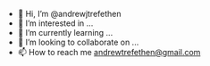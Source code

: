 - 👋 Hi, I’m @andrewjtrefethen
- 👀 I’m interested in ...
- 🌱 I’m currently learning ...
- 💞️ I’m looking to collaborate on ...
- 📫 How to reach me andrewtrefethen@gmail.com

<!---
andrewjtrefethen/andrewjtrefethen is a ✨ special ✨ repository because its `README.md` (this file) appears on your GitHub profile.
You can click the Preview link to take a look at your changes.
--->
